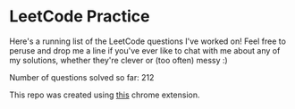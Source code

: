 # LeetCode Practice

Here's a running list of the LeetCode questions I've worked on! Feel free to peruse and drop me a line if you've ever like to chat with me about any of my solutions, whether they're clever or (too often) messy :)

Number of questions solved so far: 212

This repo was created using [this](https://github.com/QasimWani/LeetHub) chrome extension.
